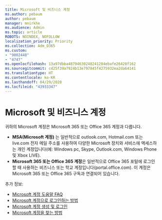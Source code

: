 ```yaml
---
title: Microsoft 및 비즈니스 계정
ms.author: pebaum
author: pebaum
manager: mnirkhe
ms.audience: Admin
ms.topic: article
ROBOTS: NOINDEX, NOFOLLOW
localization_priority: Priority
ms.collection: Adm_O365
ms.custom:
- "9002448"
- "4747"
ms.openlocfilehash: 13a97dbba48794630248241284ebafe26428f162
ms.sourcegitcommit: cd25f39a7924b13e797845f4275932ea2da64141
ms.translationtype: HT
ms.contentlocale: ko-KR
ms.lasthandoff: 04/29/2020
ms.locfileid: "43933347"
---
```

# <a name="microsoft-and-business-accounts"></a>Microsoft 및 비즈니스 계정

귀하의 Microsoft 계정은 Microsoft 365 또는 Office 365 계정과 다릅니다.

- **MSA(Microsoft 계정)** 는 일반적으로 outlook.com, Hotmail.com 또는 live.com 전자 메일 주소를 사용하여 다양한 Microsoft 장치와 서비스에 액세스하는 개인 계정입니다(예: Windows pc, Skype, Outlook.com, Windows Phone 및 Xbox LIVE).
- **Microsoft 365 또는 Office 365 계정**은 일반적으로 Office 365 포털에 로그인할 때 사용하는 비즈니스 또는 학교 계정입니다(portal.office.com). 이 계정은 Microsoft 365 또는 Office 365 구독과 연결되어 있습니다.

추가 정보:

- [Microsoft 계정 도움말 FAQ](https://support.microsoft.com/hub/4294457/microsoft-account-help) 
- [Microsoft 계정으로 로그인하는 방법](https://support.microsoft.com/help/4028195/microsoft-account-how-to-sign-in)
- [Microsoft 계정 생성 및 로그인](https://account.microsoft.com/account)
- [Microsoft 계정을 찾는 방법](https://support.microsoft.com/help/13811/microsoft-account-how-to-find)
